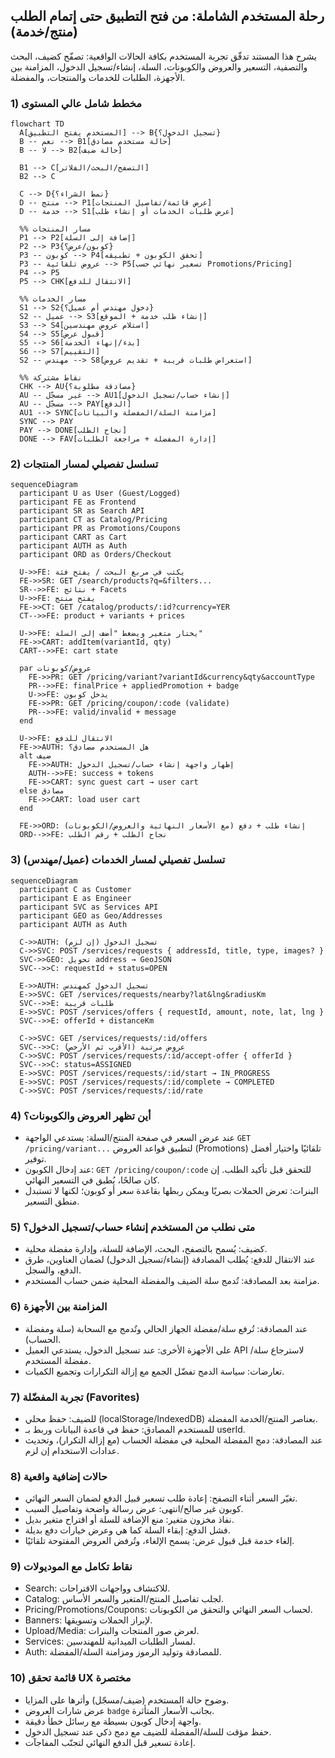 ## رحلة المستخدم الشاملة: من فتح التطبيق حتى إتمام الطلب (منتج/خدمة)

يشرح هذا المستند تدفّق تجربة المستخدم بكافة الحالات الواقعية: تصفّح كضيف، البحث والتصفية، التسعير والعروض والكوبونات، السلة، إنشاء/تسجيل الدخول، المزامنة بين الأجهزة، الطلبات للخدمات والمنتجات، والمفضلة.

### 1) مخطط شامل عالي المستوى
```mermaid
flowchart TD
  A[المستخدم يفتح التطبيق] --> B{تسجيل الدخول؟}
  B -- نعم --> B1[حالة مستخدم مصادق]
  B -- لا --> B2[حالة ضيف]

  B1 --> C[التصفح/البحث/الفلاتر]
  B2 --> C

  C --> D{نمط الشراء؟}
  D -- منتج --> P1[عرض قائمة/تفاصيل المنتجات]
  D -- خدمة --> S1[عرض طلبات الخدمات أو إنشاء طلب]

  %% مسار المنتجات
  P1 --> P2[إضافة إلى السلة]
  P2 --> P3{كوبون/عرض؟}
  P3 -- كوبون --> P4[تحقق الكوبون + تطبيقه]
  P3 -- عروض تلقائية --> P5[تسعير نهائي حسب Promotions/Pricing]
  P4 --> P5
  P5 --> CHK[الانتقال للدفع]

  %% مسار الخدمات
  S1 --> S2{دخول مهندس أم عميل؟}
  S2 -- عميل --> S3[إنشاء طلب خدمة + الموقع]
  S3 --> S4[استلام عروض مهندسين]
  S4 --> S5[قبول عرض]
  S5 --> S6[بدء/إنهاء الخدمة]
  S6 --> S7[التقييم]
  S2 -- مهندس --> S8[استعراض طلبات قريبة + تقديم عروض]

  %% نقاط مشتركة
  CHK --> AU{مصادقة مطلوبة؟}
  AU -- غير مسجّل --> AU1[إنشاء حساب/تسجيل الدخول]
  AU -- مسجّل --> PAY[الدفع]
  AU1 --> SYNC[مزامنة السلة/المفضلة والبيانات]
  SYNC --> PAY
  PAY --> DONE[نجاح الطلب]
  DONE --> FAV[إدارة المفضلة + مراجعة الطلبات]
```

### 2) تسلسل تفصيلي لمسار المنتجات
```mermaid
sequenceDiagram
  participant U as User (Guest/Logged)
  participant FE as Frontend
  participant SR as Search API
  participant CT as Catalog/Pricing
  participant PR as Promotions/Coupons
  participant CART as Cart
  participant AUTH as Auth
  participant ORD as Orders/Checkout

  U->>FE: يكتب في مربع البحث / يفتح فئة
  FE->>SR: GET /search/products?q=&filters...
  SR-->>FE: نتائج + Facets
  U->>FE: يفتح منتج
  FE->>CT: GET /catalog/products/:id?currency=YER
  CT-->>FE: product + variants + prices

  U->>FE: يختار متغير ويضغط "أضف إلى السلة"
  FE->>CART: addItem(variantId, qty)
  CART-->>FE: cart state

  par عروض/كوبونات
    FE->>PR: GET /pricing/variant?variantId&currency&qty&accountType
    PR-->>FE: finalPrice + appliedPromotion + badge
    U->>FE: يدخل كوبون
    FE->>PR: GET /pricing/coupon/:code (validate)
    PR-->>FE: valid/invalid + message
  end

  U->>FE: الانتقال للدفع
  FE->>AUTH: هل المستخدم مصادق؟
  alt ضيف
    FE->>AUTH: إظهار واجهة إنشاء حساب/تسجيل الدخول
    AUTH-->>FE: success + tokens
    FE->>CART: sync guest cart → user cart
  else مصادق
    FE->>CART: load user cart
  end

  FE->>ORD: إنشاء طلب + دفع (مع الأسعار النهائية والعروض/الكوبونات)
  ORD-->>FE: نجاح الطلب + رقم الطلب
```

### 3) تسلسل تفصيلي لمسار الخدمات (عميل/مهندس)
```mermaid
sequenceDiagram
  participant C as Customer
  participant E as Engineer
  participant SVC as Services API
  participant GEO as Geo/Addresses
  participant AUTH as Auth

  C->>AUTH: تسجيل الدخول (إن لزم)
  C->>SVC: POST /services/requests { addressId, title, type, images? }
  SVC->>GEO: تحويل address → GeoJSON
  SVC-->>C: requestId + status=OPEN

  E->>AUTH: تسجيل الدخول كمهندس
  E->>SVC: GET /services/requests/nearby?lat&lng&radiusKm
  SVC-->>E: طلبات قريبة
  E->>SVC: POST /services/offers { requestId, amount, note, lat, lng }
  SVC-->>E: offerId + distanceKm

  C->>SVC: GET /services/requests/:id/offers
  SVC-->>C: عروض مرتبة (الأقرب ثم الأرخص)
  C->>SVC: POST /services/requests/:id/accept-offer { offerId }
  SVC-->>C: status=ASSIGNED
  E->>SVC: POST /services/requests/:id/start → IN_PROGRESS
  E->>SVC: POST /services/requests/:id/complete → COMPLETED
  C->>SVC: POST /services/requests/:id/rate
```

### 4) أين تظهر العروض والكوبونات؟
- عند عرض السعر في صفحة المنتج/السلة: يستدعي الواجهة `GET /pricing/variant...` لتطبيق قواعد العروض (Promotions) تلقائيًا واختيار أفضل توفير.
- عند إدخال الكوبون: `GET /pricing/coupon/:code` للتحقق قبل تأكيد الطلب. إن كان صالحًا، يُطبق في التسعير النهائي.
- البنرات: تعرض الحملات بصريًا ويمكن ربطها بقاعدة سعر أو كوبون؛ لكنها لا تستبدل منطق التسعير.

### 5) متى نطلب من المستخدم إنشاء حساب/تسجيل الدخول؟
- كضيف: يُسمح بالتصفح، البحث، الإضافة للسلة، وإدارة مفضلة محلية.
- عند الانتقال للدفع: يُطلب المصادقة (إنشاء/تسجيل الدخول) لضمان العناوين، طرق الدفع، والسجل.
- مزامنة بعد المصادقة: تُدمج سلة الضيف والمفضلة المحلية ضمن حساب المستخدم.

### 6) المزامنة بين الأجهزة
- عند المصادقة: تُرفع سلة/مفضلة الجهاز الحالي وتُدمج مع السحابة (سلة ومفضلة الحساب).
- على الأجهزة الأخرى: عند تسجيل الدخول، يستدعي العميل API لاسترجاع سلة/مفضلة المستخدم.
- تعارضات: سياسة الدمج تفضّل الجمع مع إزالة التكرارات وتجميع الكميات.

### 7) تجربة المفضّلة (Favorites)
- للضيف: حفظ محلي (localStorage/IndexedDB) بعناصر المنتج/الخدمة المفضلة.
- للمستخدم المصادق: حفظ في قاعدة البيانات وربط بـ userId.
- عند المصادقة: دمج المفضلة المحلية في مفضلة الحساب (مع إزالة التكرار)، وتحديث عدادات الاستخدام إن لزم.

### 8) حالات إضافية واقعية
- تغيّر السعر أثناء التصفح: إعادة طلب تسعير قبيل الدفع لضمان السعر النهائي.
- كوبون غير صالح/انتهى: عرض رسالة واضحة وتفاصيل السبب.
- نفاذ مخزون متغير: منع الإضافة للسلة أو اقتراح متغير بديل.
- فشل الدفع: إبقاء السلة كما هي وعرض خيارات دفع بديلة.
- إلغاء خدمة قبل قبول عرض: يسمح الإلغاء، وتُرفض العروض المفتوحة تلقائيًا.

### 9) نقاط تكامل مع الموديولات
- Search: للاكتشاف وواجهات الاقتراحات.
- Catalog: لجلب تفاصيل المنتج/المتغير والسعر الأساس.
- Pricing/Promotions/Coupons: لحساب السعر النهائي والتحقق من الكوبونات.
- Banners: لإبراز الحملات وتسويقها.
- Upload/Media: لعرض صور المنتجات والبنرات.
- Services: لمسار الطلبات الميدانية للمهندسين.
- Auth: للمصادقة وتوليد الرموز ومزامنة السلة/المفضلة.

### 10) قائمة تحقق UX مختصرة
- وضوح حالة المستخدم (ضيف/مسجّل) وأثرها على المزايا.
- عرض شارات العروض `badge` بجانب الأسعار المتأثرة.
- واجهة إدخال كوبون بسيطة مع رسائل خطأ دقيقة.
- حفظ مؤقت للسلة/المفضلة للضيف مع دمج ذكي عند تسجيل الدخول.
- إعادة تسعير قبل الدفع النهائي لتجنّب المفاجآت.


